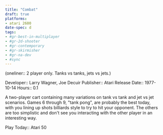 ```yaml
---
title: "Combat"
draft: true
platforms:
- atari 2600
date-spec: d
tags:
- #gr-best-in-multiplayer 
- #gr-2d-shooter 
- #gr-contemporary 
- #gr-skirmisher 
- #gr-na-dev 
- #sync
---
```


(oneliner:: 2 player only. Tanks vs tanks, jets vs jets.)

Developer:: Larry Wagner, Joe Decuir
Publisher:: Atari
Release Date:: 1977-10-14
Hours:: 0.1

A two-player cart containing many variations on tank vs tank and jet vs jet scenarios. Games 6 through 9, "tank pong", are probably the best today, with you lining up shots billiards style to try to hit your opponent. The others are too simplistic and don't see you interacting with the other player in an interesting way.

Play Today:: Atari 50
